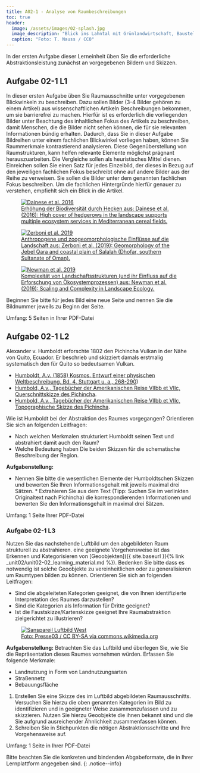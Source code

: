 ```yaml
---
title: A02-1 - Analyse von Raumbeschreibungen
toc: true
header:
  image: /assets/images/02-splash.jpg
  image_description: "Blick ins Lahntal mit Grünlandwirtschaft, Baustelle für Stromtrassen und Regenbogen."
  caption: "Foto: T. Nauss / CC0"
---
```


In der ersten Aufgabe dieser Lerneinheit üben Sie die erforderliche Abstraktionsleistung zunächst an vorgegebenen Bildern und Skizzen.

## Aufgabe 02-1 L1

In dieser ersten Aufgabe üben Sie Raumausschnitte unter vorgegebenen Blickwinkeln zu beschreiben. Dazu sollen Bilder (3-4 Bilder gehören zu einem Artikel) aus wissenschaftlichen Artikeln Beschreibungen bekommen, um sie barrierefrei zu machen. Hierfür ist es erforderlich die vorliegenden Bilder unter Beachtung des inhaltlichen Fokus des Artikels zu beschreiben, damit Menschen, die die Bilder nicht sehen können, die für sie relevanten Informationen bündig erhalten.
Dadurch, dass Sie in dieser Aufgabe Bildreihen unter einem fachlichen Blickwinkel vorliegen haben, können Sie Raummerkmale kontrastierend analysieren. Diese Gegenüberstellung von Raumstrukturen, kann helfen relevante Elemente möglichst prägnant herauszuarbeiten. Die Vergleiche sollen als heuristisches Mittel dienen. Einreichen sollen Sie einen Satz für jedes Einzelbild, der dieses in Bezug auf den jeweiligen fachlichen Fokus beschreibt ohne auf andere Bilder aus der Reihe zu verweisen.
Sie sollen die Bilder unter dem genannten fachlichen Fokus beschreiben. Um die fachlichen Hintergründe hierfür genauer zu verstehen, empfiehlt sich ein Blick in die Artikel.  


<figure>
	<a href="https://besjournals.onlinelibrary.wiley.com/cms/asset/49072000-0c42-42a2-b925-a34d2cd4f6e4/jpe12747-fig-0001-m.jpg"><img src="https://besjournals.onlinelibrary.wiley.com/cms/asset/49072000-0c42-42a2-b925-a34d2cd4f6e4/jpe12747-fig-0001-m.jpg" alt="Dainese et al. 2016"></a>
	<figcaption><a href="https://besjournals.onlinelibrary.wiley.com/doi/full/10.1111/1365-2664.12747">Erhöhung der Biodiversität durch Hecken aus: Dainese et al. (2016): High cover of hedgerows in the landscape supports multiple ecosystem services in Mediterranean cereal fields.</a></figcaption>
</figure>

<figure>
	<a href="https://www.tandfonline.com/na101/home/literatum/publisher/tandf/journals/content/tjom20/2020/tjom20.v016.i02/17445647.2019.1708488/20200203/images/large/tjom_a_1708488_f0008_oc.jpeg"><img src="https://www.tandfonline.com/na101/home/literatum/publisher/tandf/journals/content/tjom20/2020/tjom20.v016.i02/17445647.2019.1708488/20200203/images/large/tjom_a_1708488_f0008_oc.jpeg" alt="Zerboni et al. 2019"></a>
	<figcaption><a href="https://www.tandfonline.com/doi/full/10.1080/17445647.2019.1708488">Anthropogene und zoogeomorphologische Einflüsse auf die Landschaft aus: Zerboni et al. (2019): Geomorphology of the Jebel Qara and coastal plain of Salalah (Dhofar, southern Sultanate of Oman).</a></figcaption>
</figure>

<figure>
	<a href="https://www.frontiersin.org/files/Articles/456059/fevo-07-00293-HTML/image_m/fevo-07-00293-g001.jpg"><img src="https://www.frontiersin.org/files/Articles/456059/fevo-07-00293-HTML/image_m/fevo-07-00293-g001.jpg" alt="Newman et al. 2019"></a>
	<figcaption><a href="https://www.frontiersin.org/articles/10.3389/fevo.2019.00293/full"> Komplexität von Landschaftsstrukturen (und ihr Einfluss auf die Erforschung von Ökosystemprozessen) aus: Newman et al. (2019): Scaling and Complexity in Landscape Ecology.</a></figcaption>
</figure>




Beginnen Sie bitte für jedes Bild eine neue Seite und nennen Sie die Bildnummer jeweils zu Beginn der Seite.

Umfang: 5 Seiten in Ihrer PDF-Datei

## Aufgabe 02-1 L2
Alexander v. Humboldt erforschte 1802 den Pichincha Vulkan in der Nähe von Quito, Ecuador. Er beschrieb und skizziert damals erstmalig systematisch den für Quito so bedeutsamen Vulkan.

* [Humboldt, A.v. (1858) Kosmos. Entwurf einer physischen Weltbeschreibung. Bd. 4. Stuttgart u. a., 268-290](https://www.projekt-gutenberg.org/humbolda/kosmos/kosmos.html#kos424))
* [Humbold, A.v., Tagebücher der Amerikanischen Reise VIIbb et VIIc, Querschnittskizze des Pichincha](https://digital.staatsbibliothek-berlin.de/werkansicht?PPN=PPN779884310&PHYSID=PHYS_0806&view=overview-toc&DMDID=DMDLOG_0001).
* [Humbold, A.v., Tagebücher der Amerikanischen Reise VIIbb et VIIc, Topographische Skizze des Pichincha](https://digital.staatsbibliothek-berlin.de/werkansicht?PPN=PPN779884310&PHYSID=PHYS_0820&view=overview-toc&DMDID=DMDLOG_0001).

Wie ist Humboldt bei der Abstraktion des Raumes vorgegangen? Orientieren Sie sich an folgenden Leitfragen:
* Nach welchen Merkmalen strukturiert Humboldt seinen Text und abstrahiert damit auch den Raum?
* Welche Bedeutung haben Die beiden Skizzen für die schematische Beschreibung der Region.

**Aufgabenstellung:**
* Nennen Sie bitte die wesentlichen Elemente der Humboldtschen Skizzen und bewerten Sie Ihren Informationsgehalt mit jeweils maximal drei Sätzen. * Extrahieren Sie aus dem Text (Tipp: Suchen Sie im verlinkten Originaltext nach Pichincha) die korrespondierenden Informationen und bewerten Sie den Informationsgehalt in maximal drei Sätzen.

Umfang: 1 Seite Ihrer PDF-Datei


### Aufgabe 02-1 L3
Nutzen Sie das nachstehende Luftbild um den abgebildeten Raum strukturell zu abstrahieren. eine geeignete Vorgehensweise ist das Erkennen und Kategorisieren von [Geoobjekten]({{ site.baseurl }}{% link _unit02/unit02-02_learning_material.md %}). Bedenken Sie bitte dass es notwendig ist solche Geoobjekte zu vereinheitlichen oder zu generalisieren um Raumtypen bilden zu können. Orientieren Sie sich an folgenden Leitfragen:
* Sind die abgeleiteten Kategorien geeignet, die von Ihnen identifizierte Interpretation des Raumes darzustellen?
* Sind die Kategorien als Information für Dritte geeignet?
* Ist die Faustskizze/Kartenskizze  geeignet Ihre Raumabstraktion zielgerichtet zu illustrieren?

<figure>
	<a href="https://upload.wikimedia.org/wikipedia/commons/2/2c/Sanspareil_Luftbild_West.jpg"><img src="https://upload.wikimedia.org/wikipedia/commons/2/2c/Sanspareil_Luftbild_West.jpg" alt="Sanspareil Luftbild West"></a>
	<figcaption><a href="https://commons.wikimedia.org/wiki/File:Sanspareil_Luftbild_West.jpg">Foto: Presse03 / CC BY-SA via commons.wikimedia.org</a></figcaption>
</figure>


**Aufgabenstellung:** Betrachten Sie das Luftbild und überlegen Sie, wie Sie die Repräsentation dieses Raumes vornehmen würden. Erfassen Sie folgende Merkmale:


* Landnutzung in Form von Landnutzungsarten
* Straßennetz
* Bebauungsfläche

 1. Erstellen Sie eine Skizze des im Luftbild abgebildeten Raumausschnitts. Versuchen Sie hierzu die oben genannten Kategorien im Bild zu identifizieren und in geeigneter Weise zusammenzufassen und zu skizzieren. Nutzen Sie hierzu Geoobjekte die ihnen bekannt sind und die Sie aufgrund ausreichender Ähnlichkeit zusammenfassen können.
 2. Schreiben Sie in Stichpunkten die nötigen Abstraktionsschritte und Ihre Vorgehensweise auf.

Umfang: 1 Seite in Ihrer PDF-Datei

Bitte beachten Sie die konkreten und bindenden Abgabeformate, die in Ihrer Lernplattform angegeben sind.
{: .notice--info}


<!---
Für die erste Aufgabe machen wir ein Gedankenexperiment. Stellen Sie sich vor, dass Sie fünf der folgenden Bilder jeweils im Rahmen einer wissenschaftlichen Studie gemacht haben. Sie haben also insgesamt fünf Studien durchgeführt. Für die Publikation der Studien in getrennten wissenschaftlichen Artikeln nutzen sie das jeweils zugehörige Bild, um Ihr Forschungsthema zu illustrieren. Da die Artikel auch online veröffentlicht werden, fügen Sie nicht nur das Bild ein, sondern Hinterlegen auch eine Bildbeschreibung um die Barrierefreiheit zu unterstützten. Die Bildbeschreibung soll dabei auf Ihr Forschungsthema fokussieren und nicht das Bild ganz allgemein beschreiben.

{% include gallery_collection gallery_path = "images/unit02-04_assignment_02-1/L1" caption = "Raumbilder" %}
-->
